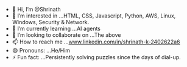 - 👋 Hi, I’m @Shrinath
- 👀 I’m interested in ...HTML, CSS, Javascript, Python, AWS, Linux, Windows, Security & Network.
- 🌱 I’m currently learning ...AI agents
- 💞️ I’m looking to collaborate on ...The above
- 📫 How to reach me ...www.linkedin.com/in/shrinath-k-2402622a6
- 😄 Pronouns: ...He/Him
- ⚡ Fun fact: ...Persistently solving puzzles since the days of dial-up.

<!---
shrinath82/shrinath82 is a ✨ special ✨ repository because its `README.md` (this file) appears on your GitHub profile.
You can click the Preview link to take a look at your changes.
--->
